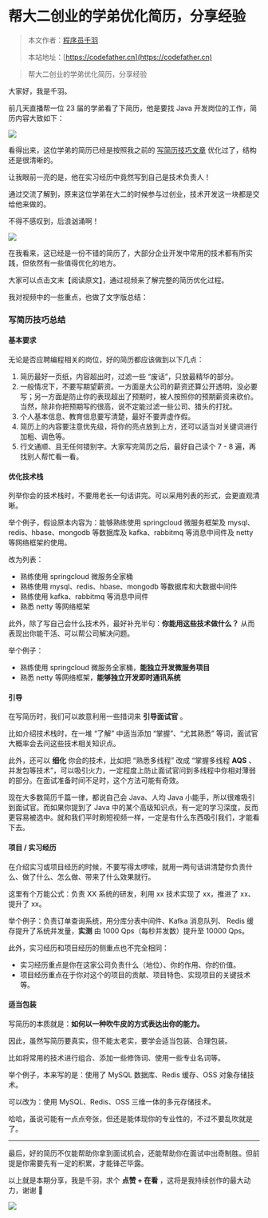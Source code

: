 # 帮大二创业的学弟优化简历，分享经验

> 本文作者：[程序员千羽](https://yuyuanweb.feishu.cn/wiki/Abldw5WkjidySxkKxU2cQdAtnah)
>
> 本站地址：[https://codefather.cn](https://codefather.cn)

> 帮大二创业的学弟优化简历，分享经验

大家好，我是千羽。

前几天直播帮一位 23 届的学弟看了下简历，他是要找 Java 开发岗位的工作，简历内容大致如下：

![](https://pic.yupi.icu/5563/202311070902268.png)

看得出来，这位学弟的简历已经是按照我之前的 [写简历技巧文章](https://mp.weixin.qq.com/s?__biz=MzI1NDczNTAwMA==&mid=2247498320&idx=1&sn=8af54fb5f9fbcaea0b3f24d0ab45b31d&scene=21#wechat_redirect) 优化过了，结构还是很清晰的。

让我眼前一亮的是，他在实习经历中竟然写到自己是技术负责人！

通过交流了解到，原来这位学弟在大二的时候参与过创业，技术开发这一块都是交给他来做的。

不得不感叹到，后浪汹涌啊！

![](https://pic.yupi.icu/5563/202311070902656.png)

在我看来，这已经是一份不错的简历了，大部分企业开发中常用的技术都有所实践，但依然有一些值得优化的地方。

大家可以点击文末【阅读原文】，通过视频来了解完整的简历优化过程。

我对视频中的一些重点，也做了文字版总结：

### 写简历技巧总结

#### 基本要求

无论是否应聘编程相关的岗位，好的简历都应该做到以下几点：

1. 简历最好一页纸，内容超出时，过滤一些 “废话”，只放最精华的部分。
2. 一般情况下，不要写期望薪资。一方面是大公司的薪资还算公开透明，没必要写；另一方面是防止你的表现超出了预期时，被人按照你的预期薪资来砍价。当然，除非你把预期写的很高，说不定能过滤一些公司、猎头的打扰。
3. 个人基本信息、教育信息要写清楚，最好不要弄虚作假。
4. 简历上的内容要注意优先级，将你的亮点放到上方，还可以适当对关键词进行加粗、调色等。
5. 行文通顺、且无任何错别字。大家写完简历之后，最好自己读个 7 - 8 遍，再找别人帮忙看一看。

#### 优化技术栈

列举你会的技术栈时，不要用老长一句话讲完。可以采用列表的形式，会更直观清晰。

举个例子，假设原本内容为：能够熟练使用 springcloud 微服务框架及 mysql、redis、hbase、mongodb 等数据库及 kafka、rabbitmq 等消息中间件及 netty 等网络框架的使用。

改为列表：

- 熟练使用 springcloud 微服务全家桶
- 熟练使用 mysql、redis、hbase、mongodb 等数据库和大数据中间件
- 熟练使用 kafka、rabbitmq 等消息中间件
- 熟悉 netty 等网络框架

此外，除了写自己会什么技术外，最好补充半句：**你能用这些技术做什么？** 从而表现出你能干活、可以帮公司解决问题。

举个例子：

- 熟练使用 springcloud 微服务全家桶，**能独立开发微服务项目**
- 熟悉 netty 等网络框架，**能够独立开发即时通讯系统**

#### 引导

在写简历时，我们可以故意利用一些措词来 **引导面试官** 。

比如介绍技术栈时，在一堆 “了解” 中适当添加 “掌握”、“尤其熟悉” 等词，面试官大概率会去问这些技术相关知识点。

此外，还可以 **细化** 你会的技术，比如把 “熟悉多线程” 改成 “掌握多线程  **AQS** 、并发包等技术”，可以吸引火力，一定程度上防止面试官问到多线程中你相对薄弱的部分。在面试准备时间不足时，这个方法可能有奇效。

现在大多数简历千篇一律，都说自己会 Java、人均 Java 小能手，所以很难吸引到面试官。而如果你提到了 Java 中的某个高级知识点，有一定的学习深度，反而更容易被选中。就和我们平时刷短视频一样，一定是有什么东西吸引我们，才能看下去。

#### 项目 / 实习经历

在介绍实习或项目经历的时候，不要写得太啰嗦，就用一两句话讲清楚你负责什么、做了什么、怎么做、带来了什么效果就行。

这里有个万能公式：负责 XX 系统的研发，利用 xx 技术实现了 xx，推进了 xx、提升了 xx。

举个例子：负责订单查询系统，用分库分表中间件、Kafka 消息队列、 Redis 缓存提升了系统并发量，**实测** 由 1000 Qps（每秒并发数）提升至 10000 Qps。

此外，实习经历和项目经历的侧重点也不完全相同：

- 实习经历重点是你在这家公司负责什么（地位）、你的作用、你的价值。
- 项目经历重点在于你对这个的项目的贡献、项目特色、实现项目的关键技术等。

#### 适当包装

写简历的本质就是：**如何以一种吹牛皮的方式表达出你的能力。**

因此，虽然写简历要真实，但不能太老实，要学会适当包装、合理包装。

比如将常用的技术进行组合、添加一些修饰词、使用一些专业名词等。

举个例子，本来写的是：使用了 MySQL 数据库、Redis 缓存、OSS 对象存储技术。

可以改为：使用 MySQL、Redis、OSS 三维一体的多元存储技术。

哈哈，虽说可能有一点点夸张，但还是能体现你的专业性的，不过不要乱吹就是了。



------


最后，好的简历不仅能帮助你拿到面试机会，还能帮助你在面试中出奇制胜。但前提是你需要先有一定的积累，才能锋芒毕露。

以上就是本期分享，我是千羽，求个 **点赞 + 在看** ，这将是我持续创作的最大动力，谢谢 🙏

![](https://pic.yupi.icu/5563/202311070902813.png)